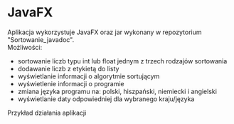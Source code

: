 # JavaFX
Aplikacja wykorzystuje JavaFX oraz jar wykonany w repozytorium "Sortowanie_javadoc".  
Możliwości: 
- sortowanie liczb typu int lub float jednym z trzech rodzajów sortowania
- dodawanie liczb z etykietą do listy
- wyświetlanie informacji o algorytmie sortującym
- wyświetlenie informacji o programie
- zmiana języka programu na: polski, hiszpański, niemiecki i angielski
- wyświetlanie daty odpowiedniej dla wybranego kraju/języka

Przykład działania aplikacji

